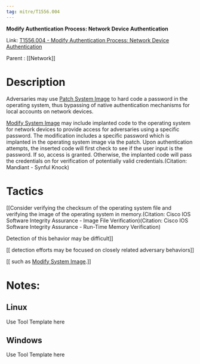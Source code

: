 ```yaml
---
tag: mitre/T1556.004
---
```


**Modify Authentication Process: Network Device Authentication**

Link: [T1556.004 - Modify Authentication Process: Network Device Authentication](https://attack.mitre.org/techniques/T1556/004)

Parent : [[Network]]


# Description

Adversaries may use [Patch System Image](https://attack.mitre.org/techniques/T1601/001) to hard code a password in the operating system, thus bypassing of native authentication mechanisms for local accounts on network devices.

[Modify System Image](https://attack.mitre.org/techniques/T1601) may include implanted code to the operating system for network devices to provide access for adversaries using a specific password.  The modification includes a specific password which is implanted in the operating system image via the patch.  Upon authentication attempts, the inserted code will first check to see if the user input is the password. If so, access is granted. Otherwise, the implanted code will pass the credentials on for verification of potentially valid credentials.(Citation: Mandiant - Synful Knock)

# Tactics


[[Consider verifying the checksum of the operating system file and verifying the image of the operating system in memory.(Citation: Cisco IOS Software Integrity Assurance - Image File Verification)(Citation: Cisco IOS Software Integrity Assurance - Run-Time Memory Verification)

Detection of this behavior may be difficult]]

[[ detection efforts may be focused on closely related adversary behaviors]]

[[ such as [Modify System Image](https://attack.mitre.org/techniques/T1601).]]


# Notes:

## Linux

Use Tool Template here

## Windows

Use Tool Template here